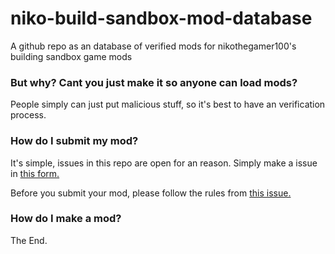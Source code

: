# niko-build-sandbox-mod-database
A github repo as an database of verified mods for nikothegamer100's building sandbox game mods

### But why? Cant you just make it so anyone can load mods?
People simply can just put malicious stuff, so it's best to have an verification process.

### How do I submit my mod?
It's simple, issues in this repo are open for an reason. Simply make a issue in [this form.](https://github.com/Voxelstice/niko-build-sandbox-mod-database/issues/new?assignees=&labels=&template=mod-submission.yml&title=%5BMod+submission%5D%3A+)

Before you submit your mod, please follow the rules from [this issue.](https://github.com/Voxelstice/niko-build-sandbox-mod-database/issues/2)

### How do I make a mod?
The End.
